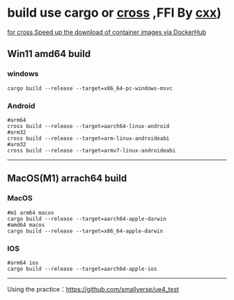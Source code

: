 # build use cargo or [cross](https://github.com/cross-rs/cross) ,FFI By [cxx](https://github.com/dtolnay/cxx))

[for cross,Speed up the download of container images via DockerHub](https://github.com/smallverse/imageverse)

## Win11 amd64 build
### windows
```shell
cargo build --release --target=x86_64-pc-windows-msvc 
```
### Android
```shell
#arm64
cross build --release --target=aarch64-linux-android 
#arm32
cross build --release --target=arm-linux-androideabi
#arm32
cross build --release --target=armv7-linux-androideabi

```
---
## MacOS(M1) arrach64 build
### MacOS
```shell
#m1 arm64 macos
cargo build --release --target=aarch64-apple-darwin
#amd64 macos
cargo build --release --target=x86_64-apple-darwin
```


### IOS
```shell
#arm64 ios
cargo build --release --target=aarch64-apple-ios
```
---
Using the practice：https://github.com/smallverse/ue4_test 

